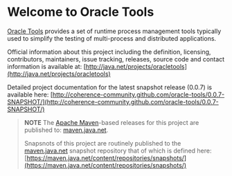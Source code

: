 Welcome to Oracle Tools
=======================

[Oracle Tools](http://coherence-community.github.com/oracle-tools/0.0.7-SNAPSHOT/) provides a set of runtime process management tools typically used
to simplify the testing of multi-process and distributed applications.

Official information about this project including the definition, licensing, contributors, maintainers, issue tracking, releases, source code and contact information is available at:
[http://java.net/projects/oracletools](http://java.net/projects/oracletools)

Detailed project documentation for the latest snapshot release (0.0.7) is available here: [http://coherence-community.github.com/oracle-tools/0.0.7-SNAPSHOT/](http://coherence-community.github.com/oracle-tools/0.0.7-SNAPSHOT/)

> **NOTE**
> The [Apache Maven](http://maven.apache.org)-based releases for this project are published to: [maven.java.net](https://maven.java.net).
>
> Snapsnots of this project are routinely published to the [maven.java.net](https://maven.java.net) snapshot repository that of which is defined here: [https://maven.java.net/content/repositories/snapshots/](https://maven.java.net/content/repositories/snapshots/)
